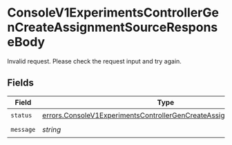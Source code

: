 # ConsoleV1ExperimentsControllerGenCreateAssignmentSourceResponseBody

Invalid request. Please check the request input and try again.


## Fields

| Field                                                                                                                                                        | Type                                                                                                                                                         | Required                                                                                                                                                     | Description                                                                                                                                                  |
| ------------------------------------------------------------------------------------------------------------------------------------------------------------ | ------------------------------------------------------------------------------------------------------------------------------------------------------------ | ------------------------------------------------------------------------------------------------------------------------------------------------------------ | ------------------------------------------------------------------------------------------------------------------------------------------------------------ |
| `status`                                                                                                                                                     | [errors.ConsoleV1ExperimentsControllerGenCreateAssignmentSourceStatus](../../models/errors/consolev1experimentscontrollergencreateassignmentsourcestatus.md) | :heavy_check_mark:                                                                                                                                           | N/A                                                                                                                                                          |
| `message`                                                                                                                                                    | *string*                                                                                                                                                     | :heavy_check_mark:                                                                                                                                           | N/A                                                                                                                                                          |